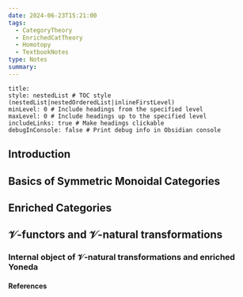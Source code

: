 ```yaml
---
date: 2024-06-23T15:21:00
tags:
  - CategoryTheory
  - EnrichedCatTheory
  - Homotopy
  - TextbookNotes
type: Notes
summary:
---
```

```table-of-contents
title: 
style: nestedList # TOC style (nestedList|nestedOrderedList|inlineFirstLevel)
minLevel: 0 # Include headings from the specified level
maxLevel: 0 # Include headings up to the specified level
includeLinks: true # Make headings clickable
debugInConsole: false # Print debug info in Obsidian console
```
## Introduction

## Basics of Symmetric Monoidal Categories
## Enriched Categories

## $\mathcal{V}$-functors and $\mathcal{V}$-natural transformations

### Internal object of $\mathcal{V}$-natural transformations and enriched Yoneda

#### References